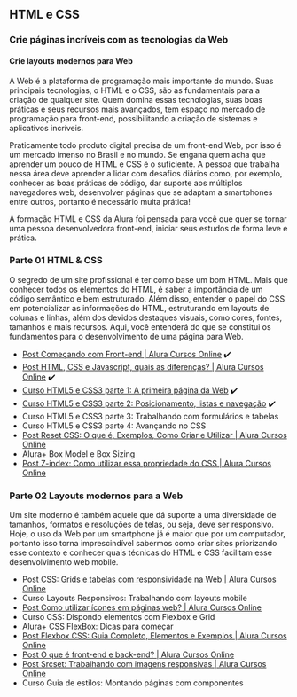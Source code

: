 ## HTML e CSS

### Crie páginas incríveis com as tecnologias da Web

#### Crie layouts modernos para Web

A Web é a plataforma de programação mais importante do mundo. Suas principais tecnologias, o HTML e o CSS, são as fundamentais para a criação de qualquer site. Quem domina essas tecnologias, suas boas práticas e seus recursos mais avançados, tem espaço no mercado de programação para front-end, possibilitando a criação de sistemas e aplicativos incríveis.

Praticamente todo produto digital precisa de um front-end Web, por isso é um mercado imenso no Brasil e no mundo. Se engana quem acha que aprender um pouco de HTML e CSS é o suficiente. A pessoa que trabalha nessa área deve aprender a lidar com desafios diários como, por exemplo, conhecer as boas práticas de código, dar suporte aos múltiplos navegadores web, desenvolver páginas que se adaptam a smartphones entre outros, portanto é necessário muita prática!

A formação HTML e CSS da Alura foi pensada para você que quer se tornar uma pessoa desenvolvedora front-end, iniciar seus estudos de forma leve e prática.

### Parte 01 HTML & CSS

O segredo de um site profissional é ter como base um bom HTML. Mais que conhecer todos os elementos do HTML, é saber a importância de um código semântico e bem estruturado. Além disso, entender o papel do CSS em potencializar as informações do HTML, estruturando em layouts de colunas e linhas, além dos devidos destaques visuais, como cores, fontes, tamanhos e mais recursos. Aqui, você entenderá do que se constitui os fundamentos para o desenvolvimento de uma página para Web.

- [Post Começando com Front-end | Alura Cursos Online](https://www.alura.com.br/artigos/comecando-com-front-end) ✔️
- [Post HTML, CSS e Javascript, quais as diferenças? | Alura Cursos Online](https://www.alura.com.br/artigos/html-css-e-js-definicoes) ✔️
- [Curso HTML5 e CSS3 parte 1: A primeira página da Web](./parte_01_primeira_pagina_html) ✔️
- [Curso HTML5 e CSS3 parte 2: Posicionamento, listas e navegação](./parte_02_posicionamento_listas_navegacao) ✔️
- Curso HTML5 e CSS3 parte 3: Trabalhando com formulários e tabelas
- Curso HTML5 e CSS3 parte 4: Avançando no CSS
- [Post Reset CSS: O que é, Exemplos, Como Criar e Utilizar | Alura Cursos Online](https://www.alura.com.br/artigos/o-que-e-reset-css)
- Alura+ Box Model e Box Sizing
- [Post Z-index: Como utilizar essa propriedade do CSS | Alura Cursos Online](https://www.alura.com.br/artigos/z-index-utilizar-essa-propriedade-css)


### Parte 02 Layouts modernos para a Web

Um site moderno é também aquele que dá suporte a uma diversidade de tamanhos, formatos e resoluções de telas, ou seja, deve ser responsivo. Hoje, o uso da Web por um smartphone já é maior que por um computador, portanto isso torna imprescindível sabermos como criar sites priorizando esse contexto e conhecer quais técnicas do HTML e CSS facilitam esse desenvolvimento web mobile.

- [Post CSS: Grids e tabelas com responsividade na Web | Alura Cursos Online](https://www.alura.com.br/artigos/como-fazer-grids-e-a-responsividade-na-web)
- Curso Layouts Responsivos: Trabalhando com layouts mobile
- [Post Como utilizar ícones em páginas web? | Alura Cursos Online](https://www.alura.com.br/artigos/como-utilizar-icones-em-paginas-web)
- Curso CSS: Dispondo elementos com Flexbox e Grid
- Alura+ CSS FlexBox: Dicas para começar
- [Post Flexbox CSS: Guia Completo, Elementos e Exemplos | Alura Cursos Online](https://www.alura.com.br/artigos/css-guia-do-flexbox)
- [Post O que é front-end e back-end? | Alura Cursos Online](https://www.alura.com.br/artigos/o-que-e-front-end-e-back-end)
- [Post Srcset: Trabalhando com imagens responsivas | Alura Cursos Online](https://www.alura.com.br/artigos/srcset-trabalhando-imagens-responsivas)
- Curso Guia de estilos: Montando páginas com componentes
